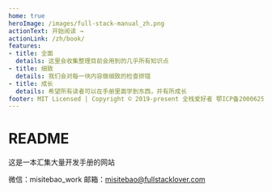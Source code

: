 ```yaml
---
home: true
heroImage: /images/full-stack-manual_zh.png
actionText: 开始阅读 →
actionLink: /zh/book/
features:
- title: 全面
  details: 这里会收集整理目前会用到的几乎所有知识点
- title: 细致
  details: 我们会对每一块内容做细致的检查排错
- title: 成长
  details: 希望所有读者可以在手册里面学到东西，并有所成长
footer: MIT Licensed | Copyright © 2019-present 全栈爱好者 鄂ICP备20006255号
---
```

# README
这是一本汇集大量开发手册的网站

微信：misitebao_work
邮箱：misitebao@fullstacklover.com